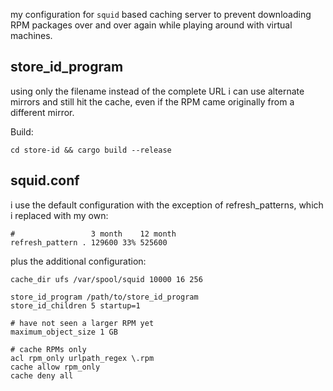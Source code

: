 my configuration for `squid` based caching server to prevent downloading RPM packages over and over again while playing around with virtual machines.

store_id_program
--------

using only the filename instead of the complete URL i can use alternate mirrors and still hit the cache, even if the RPM came originally from a different mirror.

Build:

    cd store-id && cargo build --release

squid.conf
--------

i use the default configuration with the exception of refresh_patterns, which i replaced with my own:

    #                 3 month    12 month
    refresh_pattern . 129600 33% 525600

plus the additional configuration:

    cache_dir ufs /var/spool/squid 10000 16 256

    store_id_program /path/to/store_id_program
    store_id_children 5 startup=1

    # have not seen a larger RPM yet
    maximum_object_size 1 GB

    # cache RPMs only
    acl rpm_only urlpath_regex \.rpm
    cache allow rpm_only
    cache deny all
